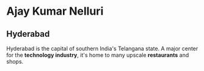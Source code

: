 # Ajay Kumar Nelluri

## Hyderabad

Hyderabad is the capital of southern India's Telangana state. A major center for the **technology industry**, it's home to many upscale **restaurants** and shops.
